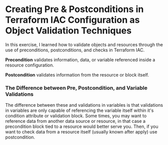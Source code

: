 # Creating Pre & Postconditions in Terraform IAC Configuration as Object Validation Techniques

In this exercise, I learned how to validate objects and resources through the use of preconditions, postconditions, and checks in Terraform IAC.

**Precondition** validates information, data, or variable referenced inside a resource configuration.

**Postcondition** validates information from the resource or block itself.

### The Difference between Pre, Postcondition, and Variable Validations

The difference between these and validations in variables is that validations in variables are only capable of referencing the variable itself within it's condition attribute or validation block.
Some times, you may want to reference data from another data source or resource, in that case a precondition block tied to a resource would better serve you.
Then, if you want to check data from a resource itself (usually known after apply) use postcondition.

